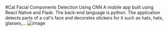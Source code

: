 #Cat Facial Components Detection Using CNN
A mobile app built using React Native and Flask. The back-end language is python. The application detects parts of a cat's face and decorates stickers for it such as hats, hats, glasses,...
![image](https://github.com/nhatTan3105/cat_facial_components_detection_using_cnn/assets/122434161/0d7a1ace-a0a6-461b-a45b-7addc46a3d2c)
